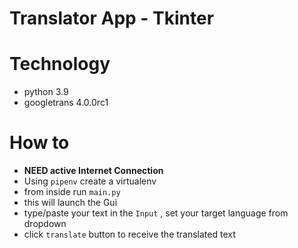# Translator App - Tkinter

# Technology
- python 3.9
- googletrans 4.0.0rc1

# How to 
- __NEED active Internet Connection__
- Using `pipenv` create a virtualenv
- from inside run `main.py`
- this will launch the Gui
- type/paste your text in the `Input` , set your target language from dropdown
- click `translate` button to receive the translated text   
